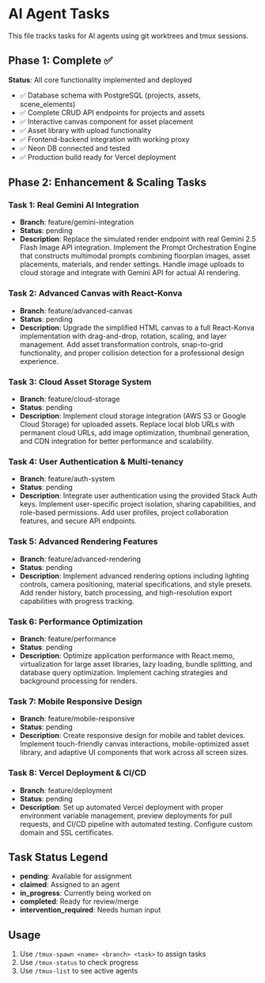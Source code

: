 # AI Agent Tasks

This file tracks tasks for AI agents using git worktrees and tmux sessions.

## Phase 1: Complete ✅
**Status**: All core functionality implemented and deployed
- ✅ Database schema with PostgreSQL (projects, assets, scene_elements)
- ✅ Complete CRUD API endpoints for projects and assets  
- ✅ Interactive canvas component for asset placement
- ✅ Asset library with upload functionality
- ✅ Frontend-backend integration with working proxy
- ✅ Neon DB connected and tested
- ✅ Production build ready for Vercel deployment

## Phase 2: Enhancement & Scaling Tasks

### Task 1: Real Gemini AI Integration
- **Branch**: feature/gemini-integration
- **Status**: pending
- **Description**: Replace the simulated render endpoint with real Gemini 2.5 Flash Image API integration. Implement the Prompt Orchestration Engine that constructs multimodal prompts combining floorplan images, asset placements, materials, and render settings. Handle image uploads to cloud storage and integrate with Gemini API for actual AI rendering.

### Task 2: Advanced Canvas with React-Konva
- **Branch**: feature/advanced-canvas
- **Status**: pending
- **Description**: Upgrade the simplified HTML canvas to a full React-Konva implementation with drag-and-drop, rotation, scaling, and layer management. Add asset transformation controls, snap-to-grid functionality, and proper collision detection for a professional design experience.

### Task 3: Cloud Asset Storage System
- **Branch**: feature/cloud-storage
- **Status**: pending
- **Description**: Implement cloud storage integration (AWS S3 or Google Cloud Storage) for uploaded assets. Replace local blob URLs with permanent cloud URLs, add image optimization, thumbnail generation, and CDN integration for better performance and scalability.

### Task 4: User Authentication & Multi-tenancy
- **Branch**: feature/auth-system
- **Status**: pending
- **Description**: Integrate user authentication using the provided Stack Auth keys. Implement user-specific project isolation, sharing capabilities, and role-based permissions. Add user profiles, project collaboration features, and secure API endpoints.

### Task 5: Advanced Rendering Features
- **Branch**: feature/advanced-rendering
- **Status**: pending
- **Description**: Implement advanced rendering options including lighting controls, camera positioning, material specifications, and style presets. Add render history, batch processing, and high-resolution export capabilities with progress tracking.

### Task 6: Performance Optimization
- **Branch**: feature/performance
- **Status**: pending
- **Description**: Optimize application performance with React.memo, virtualization for large asset libraries, lazy loading, bundle splitting, and database query optimization. Implement caching strategies and background processing for renders.

### Task 7: Mobile Responsive Design
- **Branch**: feature/mobile-responsive
- **Status**: pending
- **Description**: Create responsive design for mobile and tablet devices. Implement touch-friendly canvas interactions, mobile-optimized asset library, and adaptive UI components that work across all screen sizes.

### Task 8: Vercel Deployment & CI/CD
- **Branch**: feature/deployment
- **Status**: pending
- **Description**: Set up automated Vercel deployment with proper environment variable management, preview deployments for pull requests, and CI/CD pipeline with automated testing. Configure custom domain and SSL certificates.

## Task Status Legend
- **pending**: Available for assignment
- **claimed**: Assigned to an agent
- **in_progress**: Currently being worked on
- **completed**: Ready for review/merge
- **intervention_required**: Needs human input

## Usage
1. Use `/tmux-spawn <name> <branch> <task>` to assign tasks
2. Use `/tmux-status` to check progress
3. Use `/tmux-list` to see active agents